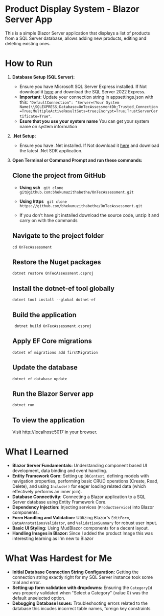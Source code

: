 # Product Display System - Blazor Server App

This is a simple Blazor Server application that displays a list of products from a SQL Server database, allows adding new products, editing and deleting existing ones.

# How to Run

1.  **Database Setup (SQL Server):**
    * Ensure you have Microsoft SQL Server Express installed. If Not download it [here](https://www.microsoft.com/en-us/sql-server/sql-server-downloads) and download the SQL Server 2022 Express.
    * **Important:** Update your connection string in appsettings.json with this: 
    `"DefaultConnection": "Server=(Your System Name)\\SQLEXPRESS;Database=OnTecAssessmentDb;Trusted_Connection=True;MultipleActiveResultSets=true;Encrypt=True;TrustServerCertificate=True"`.
    * **Esure that you use your system name** You can get your system name on system information 
2.  **.Net Setup:**
    * Ensure you have .Net installed. If Not download it [here](https://dotnet.microsoft.com/en-us/download) and download the latest .Net SDK application.

3.  **Open Terminal or Command Prompt and run these commands:**

    ## Clone the project from GitHub 
    * **Using ssh** ``` git clone git@github.com:bhekumuzithabethe/OnTecAssessment.git``` 
    * **Using https** ``` git clone https://github.com/bhekumuzithabethe/OnTecAssessment.git``` 

    * If you don't have git installed download the source code, unzip it and carry on with the commands


    ## Navigate to the project folder
    ``` cd OnTecAssessment ``` 

    ## Restore the Nuget packages
    ``` dotnet restore OnTecAssessment.csproj ```

    ## Install the dotnet-ef tool globally
    ``` dotnet tool install --global dotnet-ef  ```
    
    ## Build the application
    ``` dotnet build OnTecAssessment.csproj``` 

    ## Apply EF Core migrations
    ``` dotnet ef migrations add firstMigration ``` 

    ## Update the database
    ``` dotnet ef database update ``` 

    ## Run the Blazor Server app
    ``` dotnet run ``` 

    ## To view the application

    Visit http://localhost:5017 in your browser.

# What I Learned

* **Blazor Server Fundamentals:** Understanding component based UI development, data binding and event handling.
* **Entity Framework Core:** Setting up `DbContext`, defining models with navigation properties, performing basic CRUD operations (Create, Read, Delete), and using `Include()` for eager loading related data (which effectively performs an inner join).
* **Database Connectivity:** Connecting a Blazor application to a SQL Server database using Entity Framework Core.
* **Dependency Injection:** Injecting services (`ProductService`) into Blazor components.
* **Form Handling and Validation:** Utilizing Blazor's `EditForm`, `DataAnnotationsValidator`, and `ValidationSummary` for robust user input.
* **Basic UI Styling:** Using MudBlazor components for a decent layout. 
* **Handling Images in Blazor:** Since I added the product Image this was interesting learning as I'm new to Blazor
# What Was Hardest for Me

* **Initial Database Connection String Configuration:** Getting the connection string exactly right for my SQL Server instance took some trial and error. 
* **Setting up form validation with dropdowns:** Ensuring the `CategoryId` was properly validated when "Select a Category" (value 0) was the default unselected option.
* **Debugging Database Issues:** Troubleshooting errors related to the database this incudes incorrect table names, foreign key constraints
